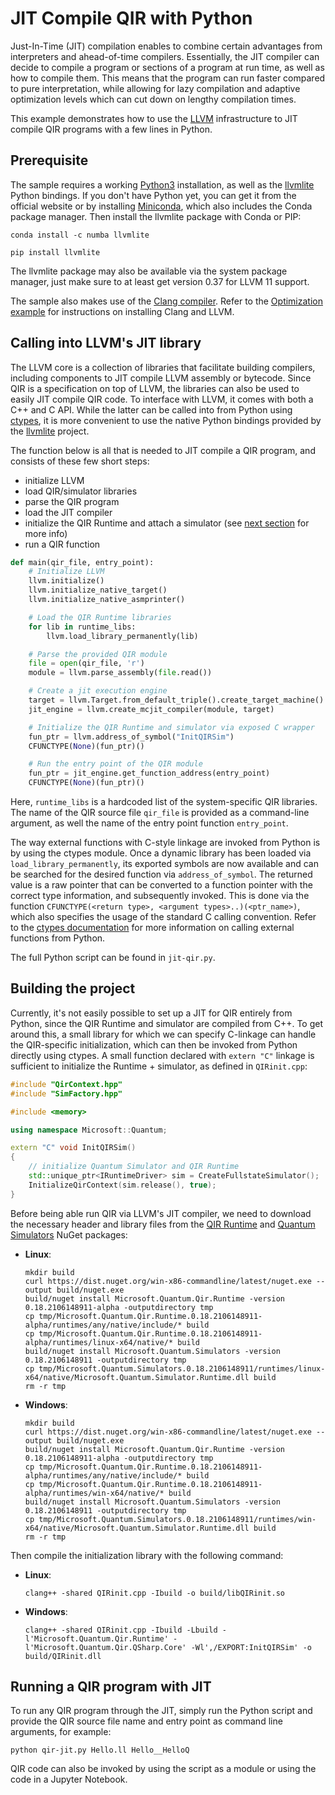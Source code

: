 # JIT Compile QIR with Python

Just-In-Time (JIT) compilation enables to combine certain advantages from interpreters and ahead-of-time compilers.
Essentially, the JIT compiler can decide to compile a program or sections of a program at run time, as well as how to compile them.
This means that the program can run faster compared to pure interpretation, while allowing for lazy compilation and adaptive optimization levels which can cut down on lengthy compilation times.

This example demonstrates how to use the [LLVM](https://llvm.org/) infrastructure to JIT compile QIR programs with a few lines in Python.

## Prerequisite

The sample requires a working [Python3](https://www.python.org/downloads/) installation, as well as the [llvmlite](https://llvmlite.readthedocs.io/en/latest/index.html) Python bindings.
If you don't have Python yet, you can get it from the official website or by installing [Miniconda](https://docs.conda.io/en/latest/miniconda.html), which also includes the Conda package manager.
Then install the llvmlite package with Conda or PIP:

```shell
conda install -c numba llvmlite
```

```shell
pip install llvmlite
```

The llvmlite package may also be available via the system package manager, just make sure to at least get version 0.37 for LLVM 11 support.

The sample also makes use of the [Clang compiler](https://clang.llvm.org/).
Refer to the [Optimization example](../Optimization#installing-clang) for instructions on installing Clang and LLVM.

## Calling into LLVM's JIT library

The LLVM core is a collection of libraries that facilitate building compilers, including components to JIT compile LLVM assembly or bytecode.
Since QIR is a specification on top of LLVM, the libraries can also be used to easily JIT compile QIR code.
To interface with LLVM, it comes with both a C++ and C API.
While the latter can be called into from Python using [ctypes](https://docs.python.org/3/library/ctypes.html), it is more convenient to use the native Python bindings provided by the [llvmlite](https://llvmlite.readthedocs.io/en/latest/index.html) project.

The function below is all that is needed to JIT compile a QIR program, and consists of these few short steps:

- initialize LLVM
- load QIR/simulator libraries
- parse the QIR program
- load the JIT compiler
- initialize the QIR Runtime and attach a simulator (see [next section](#building-the-project) for more info)
- run a QIR function

```py
def main(qir_file, entry_point):
    # Initialize LLVM
    llvm.initialize()
    llvm.initialize_native_target()
    llvm.initialize_native_asmprinter()

    # Load the QIR Runtime libraries
    for lib in runtime_libs:
        llvm.load_library_permanently(lib)

    # Parse the provided QIR module
    file = open(qir_file, 'r')
    module = llvm.parse_assembly(file.read())

    # Create a jit execution engine
    target = llvm.Target.from_default_triple().create_target_machine()
    jit_engine = llvm.create_mcjit_compiler(module, target)

    # Initialize the QIR Runtime and simulator via exposed C wrapper
    fun_ptr = llvm.address_of_symbol("InitQIRSim")
    CFUNCTYPE(None)(fun_ptr)()

    # Run the entry point of the QIR module
    fun_ptr = jit_engine.get_function_address(entry_point)
    CFUNCTYPE(None)(fun_ptr)()
```

Here, `runtime_libs` is a hardcoded list of the system-specific QIR libraries.
The name of the QIR source file `qir_file` is provided as a command-line argument, as well the name of the entry point function `entry_point`.

The way external functions with C-style linkage are invoked from Python is by using the ctypes module.
Once a dynamic library has been loaded via `load_library_permanently`, its exported symbols are now available and can be searched for the desired function via `address_of_symbol`.
The returned value is a raw pointer that can be converted to a function pointer with the correct type information, and subsequently invoked.
This is done via the function `CFUNCTYPE(<return type>, <argument types>..)(<ptr_name>)`, which also specifies the usage of the standard C calling convention.
Refer to the [ctypes documentation](https://docs.python.org/3/library/ctypes.html) for more information on calling external functions from Python.

The full Python script can be found in `jit-qir.py`.

## Building the project

Currently, it's not easily possible to set up a JIT for QIR entirely from Python, since the QIR Runtime and simulator are compiled from C++.
To get around this, a small library for which we can specify C-linkage can handle the QIR-specific initialization, which can then be invoked from Python directly using ctypes.
A small function declared with `extern "C"` linkage is sufficient to initialize the Runtime + simulator, as defined in `QIRinit.cpp`:

```cpp
#include "QirContext.hpp"
#include "SimFactory.hpp"

#include <memory>

using namespace Microsoft::Quantum;

extern "C" void InitQIRSim()
{
    // initialize Quantum Simulator and QIR Runtime
    std::unique_ptr<IRuntimeDriver> sim = CreateFullstateSimulator();
    InitializeQirContext(sim.release(), true);
}
```

Before being able run QIR via LLVM's JIT compiler, we need to download the necessary header and library files from the [QIR Runtime](https://www.nuget.org/packages/Microsoft.Quantum.Qir.Runtime) and [Quantum Simulators](https://www.nuget.org/packages/Microsoft.Quantum.Simulators/) NuGet packages:

- **Linux**:

    ```shell
    mkdir build
    curl https://dist.nuget.org/win-x86-commandline/latest/nuget.exe --output build/nuget.exe
    build/nuget install Microsoft.Quantum.Qir.Runtime -version 0.18.2106148911-alpha -outputdirectory tmp
    cp tmp/Microsoft.Quantum.Qir.Runtime.0.18.2106148911-alpha/runtimes/any/native/include/* build
    cp tmp/Microsoft.Quantum.Qir.Runtime.0.18.2106148911-alpha/runtimes/linux-x64/native/* build
    build/nuget install Microsoft.Quantum.Simulators -version 0.18.2106148911 -outputdirectory tmp
    cp tmp/Microsoft.Quantum.Simulators.0.18.2106148911/runtimes/linux-x64/native/Microsoft.Quantum.Simulator.Runtime.dll build
    rm -r tmp
    ```

- **Windows**:

    ```shell
    mkdir build
    curl https://dist.nuget.org/win-x86-commandline/latest/nuget.exe --output build/nuget.exe
    build/nuget install Microsoft.Quantum.Qir.Runtime -version 0.18.2106148911-alpha -outputdirectory tmp
    cp tmp/Microsoft.Quantum.Qir.Runtime.0.18.2106148911-alpha/runtimes/any/native/include/* build
    cp tmp/Microsoft.Quantum.Qir.Runtime.0.18.2106148911-alpha/runtimes/win-x64/native/* build
    build/nuget install Microsoft.Quantum.Simulators -version 0.18.2106148911 -outputdirectory tmp
    cp tmp/Microsoft.Quantum.Simulators.0.18.2106148911/runtimes/win-x64/native/Microsoft.Quantum.Simulator.Runtime.dll build
    rm -r tmp
    ```

Then compile the initialization library with the following command:

- **Linux**:

    ```shell
    clang++ -shared QIRinit.cpp -Ibuild -o build/libQIRinit.so
    ```

- **Windows**:

    ```shell
    clang++ -shared QIRinit.cpp -Ibuild -Lbuild -l'Microsoft.Quantum.Qir.Runtime' -l'Microsoft.Quantum.Qir.QSharp.Core' -Wl',/EXPORT:InitQIRSim' -o build/QIRinit.dll
    ```

## Running a QIR program with JIT

To run any QIR program through the JIT, simply run the Python script and provide the QIR source file name and entry point as command line arguments, for example:

```shell
python qir-jit.py Hello.ll Hello__HelloQ
```

QIR code can also be invoked by using the script as a module or using the code in a Jupyter Notebook.
